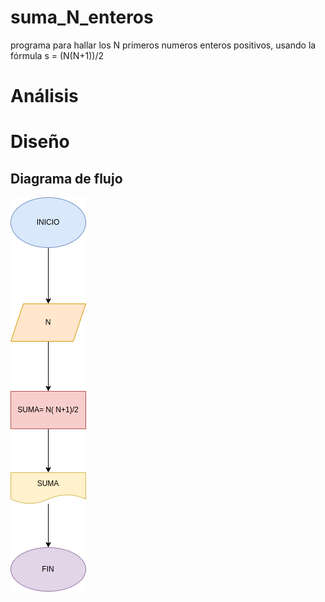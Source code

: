 # suma_N_enteros
programa para hallar los N primeros numeros enteros positivos, usando la fórmula s = (N(N+1))/2

# Análisis

# Diseño

## Diagrama de flujo
![Diagrama de flujo](diagrama.png "Diagrama de flujo")
